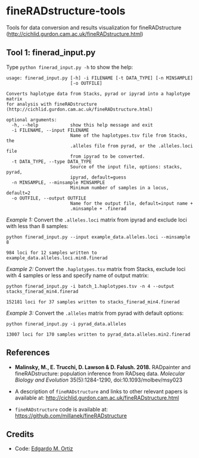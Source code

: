 # fineRADstructure-tools
Tools for data conversion and results visualization for fineRADstructure (http://cichlid.gurdon.cam.ac.uk/fineRADstructure.html)

## Tool 1: finerad_input.py
Type `python finerad_input.py -h` to show the help:
```
usage: finerad_input.py [-h] -i FILENAME [-t DATA_TYPE] [-n MINSAMPLE]
                        [-o OUTFILE]

Converts haplotype data from Stacks, pyrad or ipyrad into a haplotype matrix
for analysis with fineRADstructure
(http://cichlid.gurdon.cam.ac.uk/fineRADstructure.html)

optional arguments:
  -h, --help            show this help message and exit
  -i FILENAME, --input FILENAME
                        Name of the haplotypes.tsv file from Stacks, the
                        .alleles file from pyrad, or the .alleles.loci file
                        from ipyrad to be converted.
  -t DATA_TYPE, --type DATA_TYPE
                        Source of the input file, options: stacks, pyrad,
                        ipyrad, default=guess
  -n MINSAMPLE, --minsample MINSAMPLE
                        Minimum number of samples in a locus, default=2
  -o OUTFILE, --output OUTFILE
                        Name for the output file, default=input name +
                        .minsample + .finerad
```

_Example 1:_ Convert the `.alleles.loci` matrix from ipyrad and exclude loci with less than 8 samples:
```
python finerad_input.py --input example_data.alleles.loci --minsample 8

984 loci for 12 samples written to example_data.alleles.loci.min8.finerad
```

_Example 2:_ Convert the `.haplotypes.tsv` matrix from Stacks, exclude loci with 4 samples or less and specify name of output matrix:
```
python finerad_input.py -i batch_1.haplotypes.tsv -n 4 --output stacks_finerad_min4.finerad

152181 loci for 37 samples written to stacks_finerad_min4.finerad
```

_Example 3:_ Convert the `.alleles` matrix from pyrad with default options:
```
python finerad_input.py -i pyrad_data.alleles

13007 loci for 170 samples written to pyrad_data.alleles.min2.finerad
```

## References
- **Malinsky, M., E. Trucchi, D. Lawson & D. Falush. 2018.** RADpainter and fineRADstructure: population inference from RADseq data. _Molecular Biology and Evolution_ 35(5):1284-1290, doi:10.1093/molbev/msy023

- A description of `fineRADstructure` and links to other relevant papers is available at: http://cichlid.gurdon.cam.ac.uk/fineRADstructure.html  
- `fineRADstructure` code is available at: https://github.com/millanek/fineRADstructure

## Credits
- Code: [Edgardo M. Ortiz](mailto:e.ortiz.v@gmail.com)

